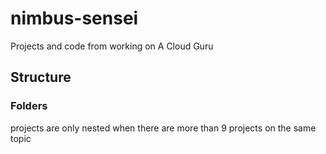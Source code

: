 # nimbus-sensei
Projects and code from working on A Cloud Guru 

## Structure

### Folders

projects are only nested when there are more than 9 projects on the same topic
